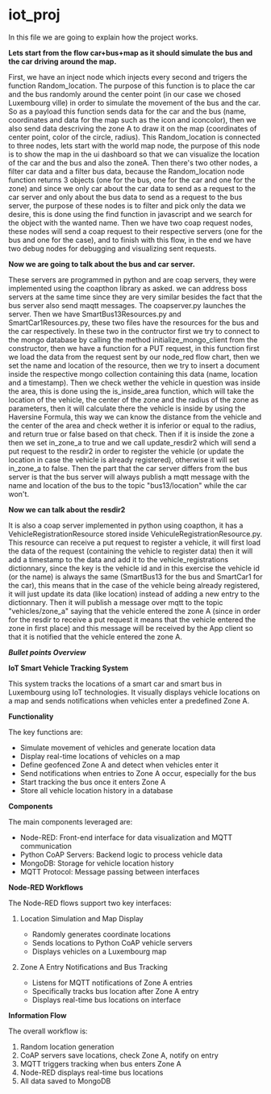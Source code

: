 # iot_proj

In this file we are going to explain how the project works.

**Lets start from the flow car+bus+map as it should simulate the bus and the car driving around the map.**

First, we have an inject node which injects every second and trigers the function Random_location. The purpose of this function is to place the car and the bus randomly around the center point (in our case we chosed Luxembourg ville) in order to simulate the movement of the bus and the car.
So as a payload this function sends data for the car and the bus (name, coordinates and data for the map such as the icon and iconcolor), then we also send data descriving the zone A to draw it on the map (coordinates of center point, color of the circle, radius).
This Random_location is connected to three nodes, lets start with the world map node, the purpose of this node is to show the map in the ui dashboard so that we can visualize the location of the car and the bus and also the zoneA.
Then there's two other nodes, a filter car data and a filter bus data, because the Random_location node function returns 3 objects (one for the bus, one for the car and one for the zone) and since we only car about the car data to send as a request to the car server and only about the bus data to send as a request to the bus server, the purpose of these nodes is to filter and pick only the data we desire, this is done using the find function in javascript and we search for the object with the wanted name.
Then we have two coap request nodes, these nodes will send a coap request to their respective servers (one for the bus and one for the case), and to finish with this flow, in the end we have two debug nodes for debugging and visualizing sent requests.

**Now we are going to talk about the bus and car server.**

These servers are programmed in python and are coap servers, they were implemented using the coapthon library as asked.
we can address boss servers at the same time since they are very similar besides the fact that the bus server also send maqtt messages.
The coapserver.py launches the server.
Then we have SmartBus13Resources.py and SmartCar1Resources.py, these two files have the resources for the bus and the car respectively.
In these two in the contructor first we try to connect to the mongo database by calling the method initialize_mongo_client from the constructor, then we have a function for a PUT request, in this function first we load the data from the request sent by our node_red flow chart, then we set the name and location of the resource, then we try to insert a document inside the respective mongo collection containing this data (name, location and a timestamp).
Then we check wether the vehicle in question was inside the area, this is done using the is_inside_area function, which will take the location of the vehicle, the center of the zone and the radius of the zone as parameters, then it will calculate there the vehicle is inside by using the Haversine Formula, this way we can know the distance from the vehicle and the center of the area and check wether it is inferior or equal to the radius, and return true or false based on that check.
Then if it is inside the zone a then we set in_zone_a to true and we call update_resdir2 which will send a put request to the resdir2 in order to register the vehicle (or update the location in case the vehicle is already registered), otherwise it will set in_zone_a to false.
Then the part that the car server differs from the bus server is that the bus server will always publish a mqtt message with the name and location of the bus to the topic "bus13/location" while the car won't.

**Now we can talk about the resdir2** 

It is also a coap server implemented in python using coapthon, it has a VehicleRegistrationResource stored inside VehiculeRegistrationResource.py.
This resource can receive a put request to register a vehicle, it will first load the data of the request (containing the vehicle to register data) then it will add a timestamp to the data and add it to the vehicle_registrations dictionnary, since the key is the vehicle id and in this exercise the vehicle id (or the name) is always the same (SmartBus13 for the bus and SmartCar1 for the car), this means that in the case of the vehicle being already registered, it will just update its data (like location) instead of adding a new entry to the dictionnary.
Then it will publish a message over mqtt to the topic "vehicles/zone_a" saying that the vehicle entered the zone A (since in order for the resdir to receive a put request it means that the vehicle entered the zone in first place) and this message will be received by the App client so that it is notified that the vehicle entered the zone A.

***Bullet points Overview***

**IoT Smart Vehicle Tracking System**

This system tracks the locations of a smart car and smart bus in Luxembourg using IoT technologies. It visually displays vehicle locations on a map and sends notifications when vehicles enter a predefined Zone A. 

**Functionality**

The key functions are:

- Simulate movement of vehicles and generate location data
- Display real-time locations of vehicles on a map 
- Define geofenced Zone A and detect when vehicles enter it
- Send notifications when entries to Zone A occur, especially for the bus
- Start tracking the bus once it enters Zone A
- Store all vehicle location history in a database

**Components**

The main components leveraged are:

- Node-RED: Front-end interface for data visualization and MQTT communication
- Python CoAP Servers: Backend logic to process vehicle data 
- MongoDB: Storage for vehicle location history
- MQTT Protocol: Message passing between interfaces

**Node-RED Workflows**

The Node-RED flows support two key interfaces:

1. Location Simulation and Map Display
    - Randomly generates coordinate locations
    - Sends locations to Python CoAP vehicle servers
    - Displays vehicles on a Luxembourg map
    
2. Zone A Entry Notifications and Bus Tracking
    - Listens for MQTT notifications of Zone A entries 
    - Specifically tracks bus location after Zone A entry
    - Displays real-time bus locations on interface

**Information Flow**

The overall workflow is:

1. Random location generation 
2. CoAP servers save locations, check Zone A, notify on entry
3. MQTT triggers tracking when bus enters Zone A   
4. Node-RED displays real-time bus locations
5. All data saved to MongoDB
